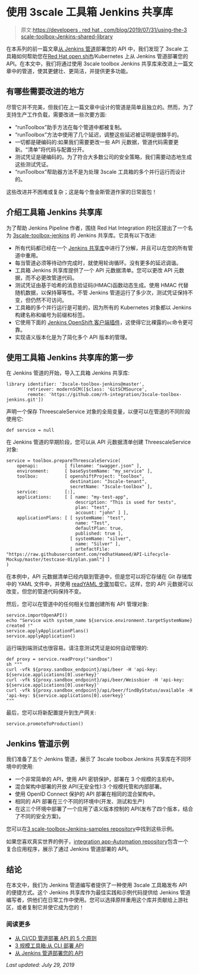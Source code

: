 # 使用 3scale 工具箱 Jenkins 共享库

> 原文:[https://developers . red hat . com/blog/2019/07/31/using-the-3 scale-toolbox-Jenkins-shared-library](https://developers.redhat.com/blog/2019/07/31/using-the-3scale-toolbox-jenkins-shared-library)

在本系列的前一篇文章[从 Jenkins 管道](https://developers.redhat.com/blog/?p=612387)部署您的 API 中，我们发现了 3scale 工具箱如何帮助您在[Red Hat open shift](http://developers.redhat.com/openshift/)/Kubernetes 上从 Jenkins 管道部署您的 API。在本文中，我们将通过使用 3scale toolbox Jenkins 共享库来改进上一篇文章中的管道，使其更健壮、更简洁，并提供更多功能。

## 有哪些需要改进的地方

尽管它并不完美，但我们在上一篇文章中设计的管道是简单且独立的。然而，为了支持生产工作负载，需要改进一些次要方面:

*   “runToolbox”助手方法在每个管道中都被复制。
*   “runToolbox”方法中使用了几个延迟，调整这些延迟被证明是很棘手的。
*   一切都是硬编码的:如果我们需要更改一些 API 元数据，管道代码需要更新。“清单”将代码与配置分开。
*   测试凭证是硬编码的。为了符合大多数公司的安全策略，我们需要动态地生成这些测试凭证。
*   “runToolbox”帮助器方法不是为处理 3scale 工具箱的多个并行运行而设计的。

这些改进并不困难或复杂；这是每个詹金斯管道作家的日常面包！

## 介绍工具箱 Jenkins 共享库

为了帮助 Jenkins Pipeline 作者，围绕 Red Hat Integration 的社区提出了一个名为 [3scale-toolbox-jenkins](https://github.com/rh-integration/3scale-toolbox-jenkins) 的 Jenkins 共享库。它具有以下改进:

*   所有代码都已经在一个 [Jenkins 共享库](https://jenkins.io/doc/book/pipeline/shared-libraries/)中进行了分解，并且可以在您的所有管道中重用。
*   每当管道必须等待动作完成时，就使用轮询循环。没有更多的延迟调谐。
*   工具箱 Jenkins 共享库提供了一个 API 元数据清单。您可以更改 API 元数据，而不必更改管道代码。
*   测试凭证由基于哈希的消息验证码(HMAC)函数动态生成。使用 HMAC 代替随机数据，以保持幂等性。不管 Jenkins 管道运行了多少次，测试凭证保持不变，但仍然不可访问。
*   工具箱的多个并行运行是可能的，因为所有的 Kubernetes 对象都以 Jenkins 构建名称和编号为前缀和标签。
*   它使用下面的 [Jenkins OpenShift 客户端插件](https://github.com/openshift/jenkins-client-plugin)，这使得它比裸露的`oc`命令更可靠。
*   实现语义版本化是为了简化多个 API 版本的管理。

## 使用工具箱 Jenkins 共享库的第一步

在 Jenkins 管道的开始，导入工具箱 Jenkins 共享库:

```
library identifier: '3scale-toolbox-jenkins@master',
        retriever: modernSCM([$class: 'GitSCMSource',
        remote: 'https://github.com/rh-integration/3scale-toolbox-jenkins.git'])
```

声明一个保存 ThreescaleService 对象的全局变量，以便可以在管道的不同阶段使用它:

```
def service = null
```

在 Jenkins 管道的早期阶段，您可以从 API 元数据清单创建 ThreescaleService 对象:

```
service = toolbox.prepareThreescaleService(
    openapi:          [ filename: "swagger.json" ],
    environment:      [ baseSystemName: "my_service" ],
    toolbox:          [ openshiftProject: "toolbox",
                        destination: "3scale-tenant",
                        secretName: "3scale-toolbox" ],
    service:          [:],
    applications:     [ [ name: "my-test-app", 
                          description: "This is used for tests", 
                          plan: "test", 
                          account: "john" ] ],
    applicationPlans: [ [ systemName: "test", 
                          name: "Test", 
                          defaultPlan: true, 
                          published: true ],
                        [ systemName: "silver",
                          name: "Silver" ],
                        [ artefactFile: "https://raw.githubusercontent.com/redhatHameed/API-Lifecycle-Mockup/master/testcase-01/plan.yaml"] ]
)
```

在本例中，API 元数据清单已经内联到管道中，但是您可以将它存储在 Git 存储库中的 YAML 文件中，并使用 [readYAML 步骤](https://jenkins.io/doc/pipeline/steps/pipeline-utility-steps/#readyaml-read-yaml-from-files-in-the-workspace-or-text)加载它。这样，您的 API 元数据可以改变，但您的管道代码保持不变。

然后，您可以在管道中的任何相关位置创建所有 API 管理对象:

```
service.importOpenAPI()
echo "Service with system_name ${service.environment.targetSystemName} created !"
service.applyApplicationPlans()
service.applyApplication()
```

运行端到端测试也很容易。请注意测试凭证是如何自动管理的:

```
def proxy = service.readProxy("sandbox")
sh """
curl -vfk ${proxy.sandbox_endpoint}/api/beer -H 'api-key: ${service.applications[0].userkey}'
curl -vfk ${proxy.sandbox_endpoint}/api/beer/Weissbier -H 'api-key: ${service.applications[0].userkey}'
curl -vfk ${proxy.sandbox_endpoint}/api/beer/findByStatus/available -H 'api-key: ${service.applications[0].userkey}'
"""
```

最后，您可以将新配置提升到生产网关:

```
service.promoteToProduction()
```

## Jenkins 管道示例

我们准备了五个 Jenkins 管道，展示了 3scale toolbox Jenkins 共享库在不同环境中的使用:

*   一个非常简单的 API，使用 API 密钥保护，部署在 3 个规模的主机中。
*   混合架构中部署的开放 API(无安全性):3 个规模托管和内部部署。
*   使用 OpenID Connect 保护的 API 部署在相同的混合架构中。
*   相同的 API 部署在三个不同的环境中(开发、测试和生产)
*   在这三个环境中部署了一个应用了语义版本控制的 API(发布了四个版本，结合了不同的安全方案)。

您可以在[3 scale-toolbox-Jenkins-samples repository](https://github.com/rh-integration/3scale-toolbox-jenkins-samples)中找到这些示例。

如果您喜欢真实世界的例子，[integration app-Automation repository](https://github.com/rh-integration/IntegrationApp-Automation)包含一个复合应用程序，展示了通过 Jenkins 管道部署的 API。

## 结论

在本文中，我们为 Jenkins 管道编写者提供了一种使用 3scale 工具箱发布 API 的便捷方式。这个 Jenkins 共享库作为最佳实践和示例代码提供给 Jenkins 管道编写者，供他们在日常工作中使用。您可以选择原样重用这个库并贡献给上游社区，或者复制它并使它成为您的！

### 阅读更多

*   [从 CI/CD 管道部署 API 的 5 个原则](https://developers.redhat.com/blog/?p=608917)
*   [3 规模工具箱:从 CLI 部署 API](https://developers.redhat.com/blog/?p=611307)
*   [从 Jenkins 管道部署您的 API](https://developers.redhat.com/blog/?p=612387)

*Last updated: July 29, 2019*